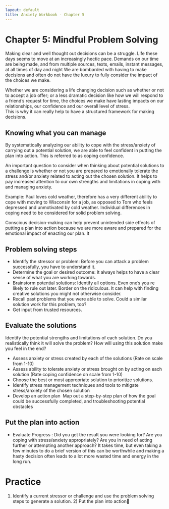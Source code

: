 ```yaml
---
layout: default
title: Anxiety Workbook - Chapter 5
---
```

# Chapter 5: Mindful Problem Solving 
Making clear and well thought out decisions can be a struggle. Life these days seems to move at an increasingly hectic pace. Demands on our time are being made, and from multiple sources, texts, emails, instant messages, at all times of day and night We are bombarded with having to make decisions and often do not have the luxury to fully consider the impact of the choices we make.

Whether we are considering a life changing decision such as whether or not to accept a job offer; or a less dramatic decision like how we will respond to a friend’s request for time, the choices we make have lasting impacts on our relationships, our confidence and our overall level of stress.  
This is why it can really help to have a structured framework for making decisions. 

## Knowing what you can manage
By systematically analyzing our ability to cope with the stress/anxiety of carrying out a potential solution, we are able to feel confident in putting the plan into action.  This is referred to as coping confidence.

An important question to consider when thinking about potential solutions to a challenge is whether or not you are prepared to emotionally tolerate the stress and/or anxiety related to acting out the chosen solution. It helps to pay increased attention to our own strengths and limitations in coping with and managing anxiety.

Example: Paul loves cold weather, therefore has a very different ability to cope with moving to Wisconsin for a job, as opposed to Tom who feels depressed and unmotivated by cold weather.  Individual differences in coping need to be considered for solid problem solving.  

Conscious decision-making can help prevent unintended side effects of putting a plan into action because we are more aware and prepared for the emotional impact of enacting our plan. It 

## Problem solving steps

- Identify the stressor or problem: Before you can attack a problem successfully, you have to understand it.
- Determine the goal or desired outcome: It always helps to have a clear sense of what you are working towards. 
- Brainstorm potential solutions: Identify all options.  Even one’s you re likely to rule out later. Border on the ridiculous. It can help with finding creative solutions you might not otherwise consider.
- Recall past problems that you were able to solve. Could a similar solution work for this problem, too?
- Get input from trusted resources. 

## Evaluate the solutions
Identify the potential strengths and limitations of each solution. Do you realistically think it will solve the problem? How will using this solution make you feel in the end?

- Assess anxiety or stress created by each of the solutions (Rate on scale from 1-10) 
- Assess ability to tolerate anxiety or stress brought on by acting on each solution (Rate coping confidence on scale from 1-10) 
- Choose the best or most appropriate solution to prioritize solutions.
- Identify stress management techniques and tools to mitigate stress/anxiety of the chosen  solution
- Develop an action plan  Map out a step-by-step plan of how the goal could be successfully completed, and troubleshooting potential obstacles 

## Put the plan into action

- Evaluate Progress : Did you get the result you were looking for? Are you coping with stress/anxiety appropriately? Are you in need of acting further or attempting another approach? It takes time, but even taking a few minutes to do a brief version of this can be worthwhile and making a hasty decision often leads to a lot more wasted time and energy in the long run.

# Practice 
1) Identify a current stressor or challenge and use the problem solving steps to generate a solution. 2) Put the plan into action